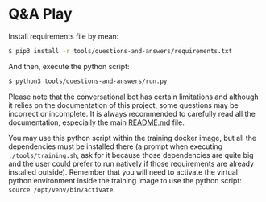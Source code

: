 # Q&A Play

Install requirements file by mean:

```bash
$ pip3 install -r tools/questions-and-answers/requirements.txt
```

And then, execute the python script:

```bash
$ python3 tools/questions-and-answers/run.py
```

Please note that the conversational bot has certain limitations and although it relies on the documentation of this project, some questions may be incorrect or incomplete. It is always recommended to carefully read all the documentation, especially the main [README.md](../../README.md) file.

You may use this python script within the training docker image, but all the dependencies must be installed there (a prompt when executing `./tools/training.sh`, ask for it because those dependencies are quite big and the user could prefer to run natively if those requirements are already installed outside). Remember that you will need to activate the virtual python environment inside the training image to use the python script: `source /opt/venv/bin/activate`.
